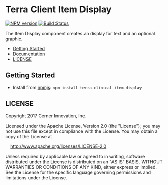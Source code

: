 # Terra Client Item Display


[![NPM version](http://img.shields.io/npm/v/terra-clinical-item-display.svg)](https://www.npmjs.org/package/terra-clinical-item-display)
[![Build Status](https://travis-ci.org/cerner/terra-clinical.svg?branch=master)](https://travis-ci.org/cerner/terra-clinical)

The Item Display component creates an display for text and an optional graphic.

- [Getting Started](#getting-started)
- [Documentation](https://github.com/cerner/terra-clinical/tree/master/packages/terra-clinical-item-display/docs)
- [LICENSE](#license)

## Getting Started

- Install from [npmjs](https://www.npmjs.com): `npm install terra-clinical-item-display`

## LICENSE

Copyright 2017 Cerner Innovation, Inc.

Licensed under the Apache License, Version 2.0 (the "License"); you may not use this file except in compliance with the License. You may obtain a copy of the License at

&nbsp;&nbsp;&nbsp;&nbsp;http://www.apache.org/licenses/LICENSE-2.0

Unless required by applicable law or agreed to in writing, software distributed under the License is distributed on an "AS IS" BASIS, WITHOUT WARRANTIES OR CONDITIONS OF ANY KIND, either express or implied. See the License for the specific language governing permissions and limitations under the License.
